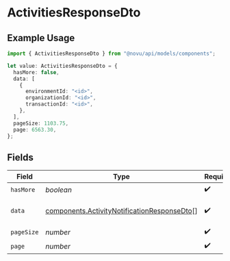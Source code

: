 # ActivitiesResponseDto

## Example Usage

```typescript
import { ActivitiesResponseDto } from "@novu/api/models/components";

let value: ActivitiesResponseDto = {
  hasMore: false,
  data: [
    {
      environmentId: "<id>",
      organizationId: "<id>",
      transactionId: "<id>",
    },
  ],
  pageSize: 1103.75,
  page: 6563.30,
};
```

## Fields

| Field                                                                                                      | Type                                                                                                       | Required                                                                                                   | Description                                                                                                |
| ---------------------------------------------------------------------------------------------------------- | ---------------------------------------------------------------------------------------------------------- | ---------------------------------------------------------------------------------------------------------- | ---------------------------------------------------------------------------------------------------------- |
| `hasMore`                                                                                                  | *boolean*                                                                                                  | :heavy_check_mark:                                                                                         | N/A                                                                                                        |
| `data`                                                                                                     | [components.ActivityNotificationResponseDto](../../models/components/activitynotificationresponsedto.md)[] | :heavy_check_mark:                                                                                         | Array of Activity notifications                                                                            |
| `pageSize`                                                                                                 | *number*                                                                                                   | :heavy_check_mark:                                                                                         | N/A                                                                                                        |
| `page`                                                                                                     | *number*                                                                                                   | :heavy_check_mark:                                                                                         | N/A                                                                                                        |